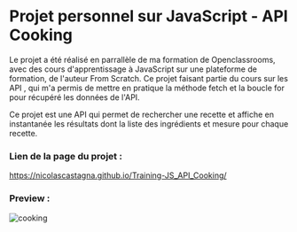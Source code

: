 # Projet personnel sur JavaScript - API Cooking

Le projet a été réalisé en parrallèle de ma formation de Openclassrooms, avec des cours d'apprentissage à JavaScript sur une plateforme de formation, de l'auteur From Scratch. Ce projet faisant partie du cours sur les API , qui m'a permis de mettre en pratique la méthode fetch et la boucle for pour récupéré les données de l'API.

Ce projet est une API qui permet de rechercher une recette et affiche en instantanée les résultats dont la liste des ingrédients et mesure pour chaque recette.

### Lien de la page du projet :

https://nicolascastagna.github.io/Training-JS_API_Cooking/

### Preview :


![cooking](https://user-images.githubusercontent.com/100592012/168430827-aa91c8c6-a003-4634-8c8f-972106545a40.png)
